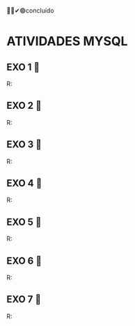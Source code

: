 👍🏽✔🟢concluído

# ATIVIDADES MYSQL

## EXO 1 🚀 

R:

## EXO 2 🚀 

R:

## EXO 3 🚀 

R:

## EXO 4 🚀 

R:

## EXO 5 🚀 

R:

## EXO 6 🚀 

R:

## EXO 7 🚀 

R:

